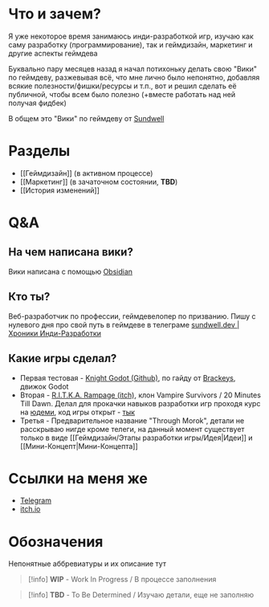 # Что и зачем?
Я уже некоторое время занимаюсь инди-разработкой игр, изучаю как саму разработку (программирование), так и геймдизайн, маркетинг и другие аспекты геймдева

Буквально пару месяцев назад я начал потихоньку делать свою "Вики" по геймдеву, разжевывая всё, что мне лично было непонятно, добавляя всякие полезности/фишки/ресурсы и т.п., вот и решил сделать её публичной, чтобы всем было полезно (+вместе работать над ней получая фидбек)

В общем это "Вики" по геймдеву от [Sundwell](https://t.me/sundwell_dev)
# Разделы
- [[Геймдизайн]] (в активном процессе)
- [[Маркетинг]] (в зачаточном состоянии, **TBD**)
- [[История изменений]]
# Q&A
## На чем написана вики?
Вики написана с помощью [Obsidian](https://obsidian.md/)
## Кто ты?
Веб-разработчик по профессии, геймдевелопер по призванию. Пишу с нулевого дня про свой путь в геймдеве в телеграме [sundwell.dev | Хроники Инди-Разработки](https://t.me/sundwell_dev)
## Какие игры сделал?
- Первая тестовая - [Knight Godot (Github)](https://github.com/Sundwell/knight-godot), по гайду от [Brackeys](https://youtu.be/LOhfqjmasi0), движок Godot
- Вторая - [R.I.T.K.A. Rampage (itch)](https://sundwell.itch.io/ritka-rampage), клон Vampire Survivors / 20 Minutes Till Dawn. Делал для прокачки навыков разработки игр проходя курс на [юдеми](https://www.udemy.com/course/create-a-complete-2d-arena-survival-roguelike-game-in-godot-4/), код игры открыт - [тык](https://github.com/Sundwell/ritka-rampage)
- Третья - Предварительное название "Through Morok", детали не расскрываю нигде кроме телеги, на данный момент существует только в виде [[Геймдизайн/Этапы разработки игры/Идея|Идеи]] и [[Мини-Концепт|Мини-Концепта]]
# Ссылки на меня же
- [Telegram](https://t.me/sundwell_dev)
- [itch.io](https://sundwell.itch.io/)
# Обозначения
Непонятные аббревиатуры и их описание тут

> [!info] **WIP** - Work In Progress / В процессе заполнения

> [!info] **TBD** - To Be Determined / Изучаю детали, еще не заполняю
